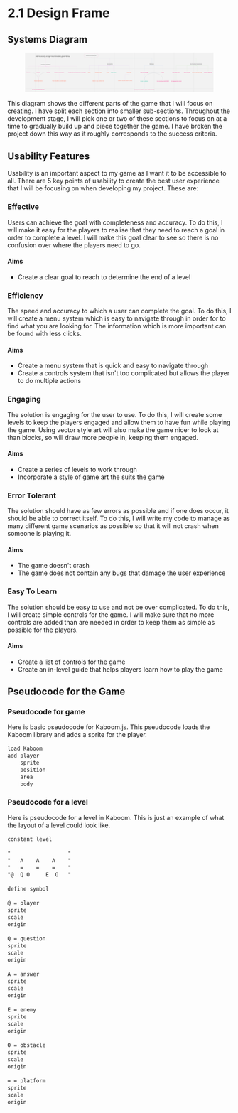 # 2.1 Design Frame

## Systems Diagram

<figure><img src="../.gitbook/assets/Screen Shot 2023-05-19 at 14.48.37.png" alt=""><figcaption></figcaption></figure>

This diagram shows the different parts of the game that I will focus on creating. I have split each section into smaller sub-sections. Throughout the development stage, I will pick one or two of these sections to focus on at a time to gradually build up and piece together the game. I have broken the project down this way as it roughly corresponds to the success criteria.

## Usability Features

Usability is an important aspect to my game as I want it to be accessible to all. There are 5 key points of usability to create the best user experience that I will be focusing on when developing my project. These are:

### Effective

Users can achieve the goal with completeness and accuracy. To do this, I will make it easy for the players to realise that they need to reach a goal in order to complete a level. I will make this goal clear to see so there is no confusion over where the players need to go.

#### Aims

* Create a clear goal to reach to determine the end of a level

### Efficiency

The speed and accuracy to which a user can complete the goal. To do this, I will create a menu system which is easy to navigate through in order for to find what you are looking for. The information which is more important can be found with less clicks.

#### Aims

* Create a menu system that is quick and easy to navigate through
* Create a controls system that isn't too complicated but allows the player to do multiple actions

### Engaging

The solution is engaging for the user to use. To do this, I will create some levels to keep the players engaged and allow them to have fun while playing the game. Using vector style art will also make the game nicer to look at than blocks, so will draw more people in, keeping them engaged.

#### Aims

* Create a series of levels to work through
* Incorporate a style of game art the suits the game

### Error Tolerant

The solution should have as few errors as possible and if one does occur, it should be able to correct itself. To do this, I will write my code to manage as many different game scenarios as possible so that it will not crash when someone is playing it.

#### Aims

* The game doesn't crash
* The game does not contain any bugs that damage the user experience

### Easy To Learn

The solution should be easy to use and not be over complicated. To do this, I will create simple controls for the game. I will make sure that no more controls are added than are needed in order to keep them as simple as possible for the players.

#### Aims

* Create a list of controls for the game
* Create an in-level guide that helps players learn how to play the game

## Pseudocode for the Game

### Pseudocode for game

Here is basic pseudocode for Kaboom.js. This pseudocode loads the Kaboom library and adds a sprite for the player.

```
load Kaboom
add player
    sprite
    position
    area
    body
```

### Pseudocode for a level

Here is pseudocode for a level in Kaboom. This is just an example of what the layout of a level could look like.

<pre><code>constant level

"                  "
"   A    A    A    "
"   =    =    =    "
"@  Q O     E  O   "
<strong>
</strong>define symbol
<strong>
</strong>@ = player
sprite
scale
origin

Q = question
sprite
scale
origin

A = answer
sprite
scale
origin

E = enemy
sprite
scale
origin

O = obstacle
sprite
scale
origin

= = platform
sprite
scale
origin
</code></pre>
